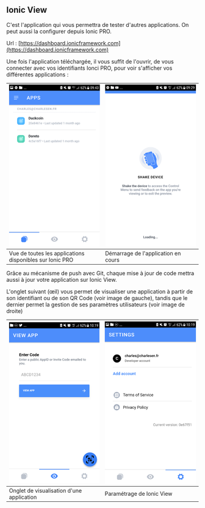 ## Ionic View

C'est l'application qui vous permettra de tester d'autres applications. On peut aussi la configurer depuis Ionic PRO.

Url : [https://dashboard.ionicframework.com](https://dashboard.ionicframework.com)

Une fois l'application téléchargée, il vous suffit de l'ouvrir, de vous connecter avec vos identifiants Ionci PRO, pour voir s'afficher vos différentes applications :

| ![](/assets/ionic_view_duck_1.png) | ![](/assets/ionic_view_duck_2.png) |
| :--- | :--- |
| Vue de toutes les applications disponibles sur Ionic PRO | Démarrage de l'application en cours |

Grâce au mécanisme de push avec Git, chaque mise à jour de code mettra aussi à jour votre application sur Ionic View.

L'onglet suivant \(œil\) vous permet de visualiser une application à partir de son identifiant ou de son QR Code  \(voir image de gauche\), tandis que le dernier permet la gestion de ses paramètres utilisateurs \(voir image de droite\)

| ![](/assets/ionic_view_duck_4.png) | ![](/assets/ionic_view_duck_5.png) |
| :--- | :--- |
| Onglet de visualisation d'une application | Paramétrage de Ionic View |




